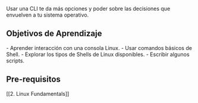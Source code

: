 Usar una CLI te da más opciones y poder sobre las decisiones que envuelven a tu sistema operativo.

<h2>Objetivos de Aprendizaje</h2>
- Aprender interacción con una consola Linux.
- Usar comandos básicos de Shell.
- Explorar los tipos de Shells de Linux disponibles.
- Escribir algunos scripts.

<h2>Pre-requisitos</h2>
[[2. Linux Fundamentals]]
